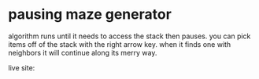 # pausing maze generator

algorithm runs until it needs to access the stack then pauses.  you can pick items off of the stack with the right arrow key.  when it finds one with neighbors it will continue along its merry way.

live site: 
